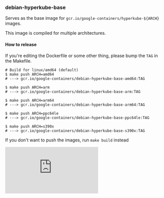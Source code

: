 ### debian-hyperkube-base

Serves as the base image for `gcr.io/google-containers/hyperkube-${ARCH}`
images.

This image is compiled for multiple architectures.

#### How to release

If you're editing the Dockerfile or some other thing, please bump the `TAG` in the Makefile.

```console
# Build for linux/amd64 (default)
$ make push ARCH=amd64
# ---> gcr.io/google-containers/debian-hyperkube-base-amd64:TAG

$ make push ARCH=arm
# ---> gcr.io/google-containers/debian-hyperkube-base-arm:TAG

$ make push ARCH=arm64
# ---> gcr.io/google-containers/debian-hyperkube-base-arm64:TAG

$ make push ARCH=ppc64le
# ---> gcr.io/google-containers/debian-hyperkube-base-ppc64le:TAG

$ make push ARCH=s390x
# ---> gcr.io/google-containers/debian-hyperkube-base-s390x:TAG
```

If you don't want to push the images, run `make build` instead


[![Analytics](https://kubernetes-site.appspot.com/UA-36037335-10/GitHub/build/debian-hyperkube-base/README.md?pixel)]()
